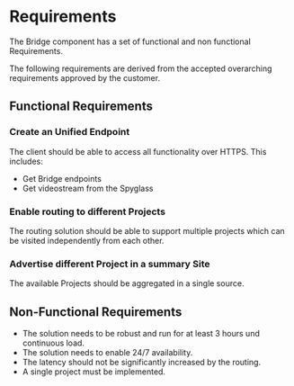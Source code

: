 # Requirements

The Bridge component has a set of functional and non functional Requirements.

The following requirements are derived from the accepted overarching requirements approved by the customer. 

## Functional Requirements

### Create an Unified Endpoint

The client should be able to access all functionality over HTTPS. This includes:

* Get Bridge endpoints
* Get videostream from the Spyglass

### Enable routing to different Projects 

The routing solution should be able to support multiple projects which can be visited independently from each other.

### Advertise different Project in a summary Site

The available Projects should be aggregated in a single source.

## Non-Functional Requirements

* The solution needs to be robust and run for at least 3 hours und continuous load.
* The solution needs to enable 24/7 availability.
* The latency should not be significantly increased by the routing.
* A single project must be implemented.

